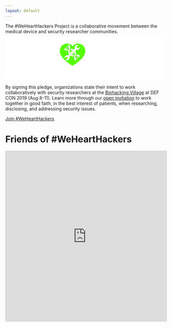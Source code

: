 ```yaml
---
layout: default
---
```


The #WeHeartHackers Project is a collaborative movement between the medical device and security researcher communities.
![wehearthackers-logo](assets/images/webiohearthackers_green_white.png)

By signing this pledge, organizations state their intent to work collaboratively with security researchers at the [Biohacking Village](https://www.villageb.io/) at DEF CON 2019 (Aug 8-11). Learn more through our [open invitation](/assets/documents/BHVinvitation.pdf) to work together in good faith, in the best interest of patients, when researching, disclosing, and addressing security issues.

<a href="https://airtable.com/shrEmhFBqJ1BUjmZR" class="btn"><span></span>Join #WeHeartHackers</a>


# Friends of #WeHeartHackers

<iframe class="airtable-embed" src="https://airtable.com/embed/shr5wvpJ6K3mbnimK?backgroundColor=red&viewControls=on" frameborder="0" onmousewheel="" width="100%" height="533" style="background: transparent; border: 1px solid #ccc;"></iframe>
